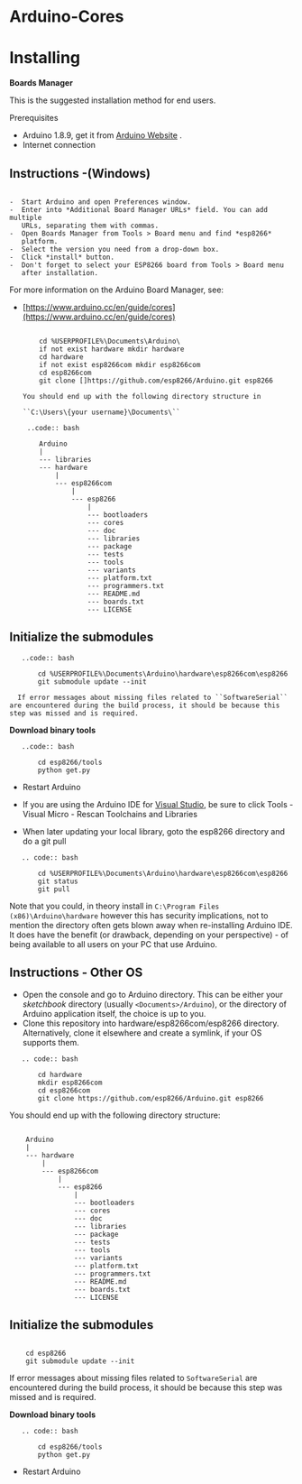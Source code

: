 # Arduino-Cores
Installing
==========

__Boards Manager__


This is the suggested installation method for end users.

Prerequisites

-  Arduino 1.8.9, get it from [Arduino Website](https://www.arduino.cc/en/Main/OldSoftwareReleases#previous) .
-  Internet connection

Instructions -(Windows)
-----------
~~~~~~~~~~~~

-  Start Arduino and open Preferences window.
-  Enter into *Additional Board Manager URLs* field. You can add multiple
   URLs, separating them with commas.
-  Open Boards Manager from Tools > Board menu and find *esp8266*
   platform.
-  Select the version you need from a drop-down box.
-  Click *install* button.
-  Don't forget to select your ESP8266 board from Tools > Board menu
   after installation.
~~~~~~~~~~~~~
For more information on the Arduino Board Manager, see:

- [https://www.arduino.cc/en/guide/cores](https://www.arduino.cc/en/guide/cores)

   ```..code:: bash
      
       cd %USERPROFILE%\Documents\Arduino\
       if not exist hardware mkdir hardware
       cd hardware
       if not exist esp8266com mkdir esp8266com
       cd esp8266com
       git clone []https://github.com/esp8266/Arduino.git esp8266

   You should end up with the following directory structure in
   
   ``C:\Users\{your username}\Documents\``

    ..code:: bash

       Arduino
       |
       --- libraries
       --- hardware
           |
           --- esp8266com
               |
               --- esp8266
                   |
                   --- bootloaders
                   --- cores
                   --- doc
                   --- libraries
                   --- package
                   --- tests
                   --- tools
                   --- variants
                   --- platform.txt
                   --- programmers.txt
                   --- README.md
                   --- boards.txt
                   --- LICENSE

Initialize the submodules
----------
```
   ..code:: bash

       cd %USERPROFILE%\Documents\Arduino\hardware\esp8266com\esp8266
       git submodule update --init   
  
  If error messages about missing files related to ``SoftwareSerial`` are encountered during the build process, it should be because this step was missed and is required.
  ```
__Download binary tools__
```
   ..code:: bash

       cd esp8266/tools
       python get.py
```
- Restart Arduino

- If you are using the Arduino IDE for [Visual Studio](https://www.visualmicro.com/), be sure to click Tools - Visual Micro - Rescan Toolchains and Libraries 

-  When later updating your local library, goto the esp8266 directory and do a git pull
```
   .. code:: bash

       cd %USERPROFILE%\Documents\Arduino\hardware\esp8266com\esp8266
       git status
       git pull
```
Note that you could, in theory install in ``C:\Program Files (x86)\Arduino\hardware`` however this has security implications, not to mention the directory often gets blown away when re-installing Arduino IDE. It does have the benefit (or drawback, depending on your perspective) - of being available to all users on your PC that use Arduino.

Instructions - Other OS
--------------------
-  Open the console and go to Arduino directory. This can be either your
   *sketchbook* directory (usually ``<Documents>/Arduino``), or the
   directory of Arduino application itself, the choice is up to you.
-  Clone this repository into hardware/esp8266com/esp8266 directory.
   Alternatively, clone it elsewhere and create a symlink, if your OS
   supports them.
```
   .. code:: bash

       cd hardware
       mkdir esp8266com
       cd esp8266com
       git clone https://github.com/esp8266/Arduino.git esp8266
```
   You should end up with the following directory structure:

   ```.. code:: bash

       Arduino
       |
       --- hardware
           |
           --- esp8266com
               |
               --- esp8266
                   |
                   --- bootloaders
                   --- cores
                   --- doc
                   --- libraries
                   --- package
                   --- tests
                   --- tools
                   --- variants
                   --- platform.txt
                   --- programmers.txt
                   --- README.md
                   --- boards.txt
                   --- LICENSE

```
 
Initialize the submodules
--------------
   ```.. code:: bash

       cd esp8266
       git submodule update --init   
  ```
  If error messages about missing files related to ``SoftwareSerial`` are encountered during the build process, it should be because this step was missed and is required.

__Download binary tools__
```
   .. code:: bash

       cd esp8266/tools
       python get.py
```
- Restart Arduino

    
